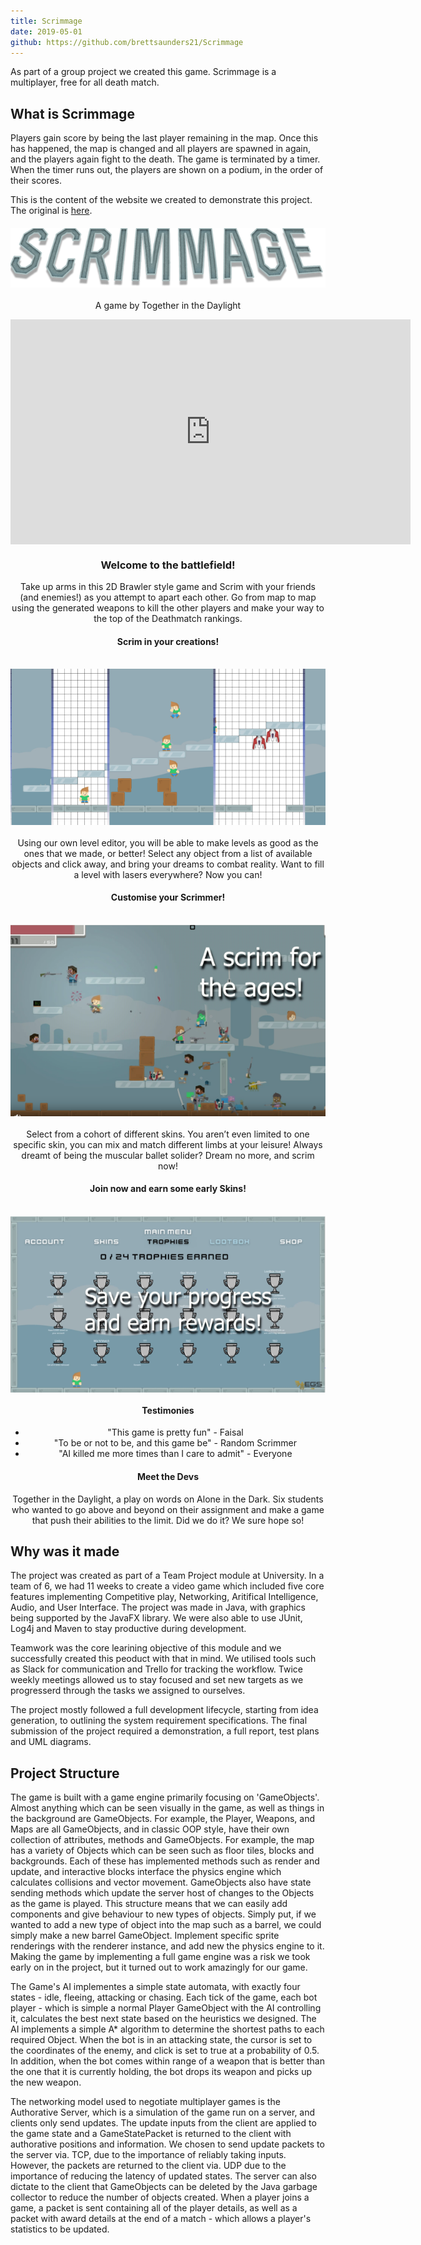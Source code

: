 ```yaml
---
title: Scrimmage
date: 2019-05-01
github: https://github.com/brettsaunders21/Scrimmage
---
```


As part of a group project we created this game. Scrimmage is a multiplayer, free for all death match.

## What is Scrimmage

Players gain score by being the last player remaining in the map. Once this has happened, the map is changed and all players are spawned in again, and the players again fight to the death. The game is terminated by a timer. When the timer runs out, the players are shown on a podium, in the order of their scores.

This is the content of the website we created to demonstrate this project. The original is [here](https://togetherinthelight.wordpress.com/).
<div class="container">
	<div class="card">
		<img src="/assets/projects/scrimmage/logo.png" alt="" style="display: block; margin: 20px auto 20px auto;">
		<p style="text-align:center;">A game by Together in the Daylight</p>
		<iframe width="640" height="360" src="https://www.youtube.com/embed/kL33UYmG7q4" frameborder="0" allow="accelerometer; autoplay; encrypted-media; gyroscope; picture-in-picture" allowfullscreen style="display: block; margin: 0 auto 20px auto;"></iframe>
		<h3 style="text-align:center;">Welcome to the battlefield!</h3>
		<p style="text-align:center;">Take up arms in this 2D Brawler style game and Scrim with your friends (and enemies!) as you attempt to apart each other. Go from map to map using the generated weapons to kill the other players and make your way to the top of the Deathmatch rankings.</p>
		<h4 style="text-align:center;"><b>Scrim in your creations!</b></h4><br>
		<img src="/assets/projects/scrimmage/scrimmage-1.png" alt="" style="display: block; margin: 0 auto 20px auto;">
		<p style="text-align:center;">Using our own level editor, you will be able to make levels as good as the ones that we made, or better! Select any object from a list of available objects and click away, and bring your dreams to combat reality. Want to fill a level with lasers everywhere? Now you can!</p>
		<h4 style="text-align:center;"><b>Customise your Scrimmer!</b></h4><br>
		<img src="/assets/projects/scrimmage/scrimmage-2.png" alt="" style="display: block; margin: 0 auto 20px auto;">
		<p style="text-align:center;">Select from a cohort of different skins. You aren’t even limited to one specific skin, you can mix and match different limbs at your leisure! Always dreamt of being the muscular ballet solider? Dream no more, and scrim now!</p>
		<h4 style="text-align:center;"><b>Join now and earn some early Skins!</b></h4><br>
		<img src="/assets/projects/scrimmage/scrimmage-3.png" alt="" style="display: block; margin: 0 auto 20px auto;">
		<h4 style="text-align:center;"><b>Testimonies</b></h4>
		<ul style="text-align:center;">
			<li>"This game is pretty fun" - Faisal</li>
			<li>"To be or not to be, and this game be" - Random Scrimmer</li>
			<li>"AI killed me more times than I care to admit" - Everyone</li>
		</ul>
		<h4 style="text-align:center;"><b>Meet the Devs</b></h4>
		<p style="text-align:center;">Together in the Daylight, a play on words on Alone in the Dark. Six students who wanted to go above and beyond on their assignment and make a game that push their abilities to the limit. Did we do it? We sure hope so!</p>
	</div>
</div>

## Why was it made

The project was created as part of a Team Project module at University. In a team of 6, we had 11 weeks to create a video game which included five core features implementing Competitive play, Networking, Aritifical Intelligence, Audio, and User Interface. The project was made in Java, with graphics being supported by the JavaFX library. We were also able to use JUnit, Log4j and Maven to stay productive during development.

Teamwork was the core learining objective of this module and we successfully created this peoduct with that in mind. We utilised tools such as Slack for communication and Trello for tracking the workflow. Twice weekly meetings allowed us to stay focused and set new targets as we progresserd through the tasks we assigned to ourselves.

The project mostly followed a full development lifecycle, starting from idea generation, to outlining the system requirement specifications. The final submission of the project required a demonstration, a full report, test plans and UML diagrams.

## Project Structure

The game is built with a game engine primarily focusing on 'GameObjects'. Almost anything which can be seen visually in the game, as well as things in the background are GameObjects. For example, the Player, Weapons, and Maps are all GameObjects, and in classic OOP style, have their own collection of attributes, methods and GameObjects. For example, the map has a variety of Objects which can be seen such as floor tiles, blocks and backgrounds. Each of these has implemented methods such as render and update, and interactive blocks interface the physics engine which calculates collisions and vector movement. GameObjects also have state sending methods which update the server host of changes to the Objects as the game is played. This structure means that we can easily add components and give behaviour to new types of objects. Simply put, if we wanted to add a new type of object into the map such as a barrel, we could simply make a new barrel GameObject. Implement specific sprite renderings with the renderer instance, and add new the physics engine to it. Making the game by implementing a full game engine was a risk we took early on in the project, but it turned out to work amazingly for our game.

The Game's AI implementes a simple state automata, with exactly four states - idle, fleeing, attacking or chasing. Each tick of the game, each bot player - which is simple a normal Player GameObject with the AI controlling it, calculates the best next state based on the heuristics we designed. The AI implements a simple A* algorithm to determine the shortest paths to each required Object. When the bot is in an attacking state, the cursor is set to the coordinates of the enemy, and click is set to true at a probability of 0.5. In addition, when the bot comes within range of a weapon that is better than the one that it is currently holding, the bot drops its weapon and picks up the new weapon.

The networking model used to negotiate multiplayer games is the Authorative Server, which is a simulation of the game run on a server, and clients only send updates. The update inputs from the client are applied to the game state and a GameStatePacket is returned to the client with authorative positions and information. We chosen to send update packets to the server via. TCP, due to the importance of reliably taking inputs. However, the packets are returned to the client via. UDP due to the importance of reducing the latency of updated states. The server can also dictate to the client that GameObjects can be deleted by the Java garbage collector to reduce the number of objects created. When a player joins a game, a packet is sent containing all of the player details, as well as a packet with award details at the end of a match - which allows a player's statistics to be updated.
